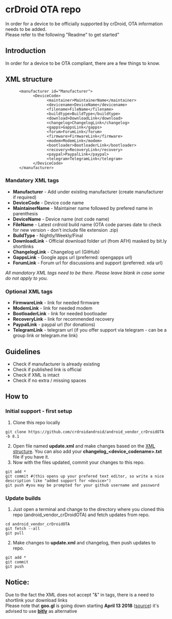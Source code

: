 # crDroid OTA repo
In order for a device to be officially supported by crDroid, OTA information needs to be added.  
Please refer to the following "Readme" to get started"

## Introduction ##
In order for a device to be OTA compliant, there are a few things to know. 

## XML structure ##
```
      <manufacturer id="Manufacturer">
            <DeviceCode>
                  <maintainer>MaintainerName</maintainer>
                  <devicename>DeviceName</devicename>
                  <filename>FileName</filename>
                  <buildtype>BuildType</buildtype>
                  <download>DownloadLink</download>
                  <changelog>ChangelogLink</changelog>
                  <gapps>GappsLink</gapps>
                  <forum>ForumLink</forum>
                  <firmware>FirmwareLink</firmware>
                  <modem>ModemLink</modem>
                  <bootloader>BootloaderLink</bootloader>
                  <recovery>RecoveryLink</recovery>
                  <paypal>PaypalLink</paypal>
                  <telegram>TelegramLink</telegram>
            </DeviceCode>
      </manufacturer>
```

### Mandatory XML tags ###
* **Manufacturer** - Add under existing manufacturer (create manufacturer if required)
* **DeviceCode** - Device code name
* **MaintainerName** - Maintainer name followed by prefered name in parenthesis
* **DeviceName** - Device name (not code name)
* **FileName** - Latest crdroid build name (OTA code parses date to check for new version - don't include file extension .zip)
* **BuildType** - Nightly/Weekly/Final
* **DownloadLink** - Official download folder url (from AFH) masked by bit.ly shortlinks
* **ChangelogLink** - Changelog url (GitHub)
* **GappsLink** - Google apps url (preferred: opengapps url)
* **ForumLink** - Forum url for discussions and support (preferred: xda url)

*All mandatory XML tags need to be there. Please leave blank in case some do not apply to you.*

### Optional XML tags ###
* **FirmwareLink** - link for needed firmware
* **ModemLink** - link for needed modem
* **BootloaderLink** - link for needed bootloader
* **RecoveryLink** - link for recommended recovery
* **PaypalLink** - paypal url (for donations)
* **TelegramLink** - telegram url (if you offer support via telegram - can be a group link or telegram.me link)

## Guidelines ##
* Check if manufacturer is already existing
* Check if published link is official
* Check if XML is intact
* Check if no extra / missing spaces  

## How to ##
### Initial support - first setup ###
1. Clone this repo locally
```
git clone https://github.com/crdroidandroid/android_vendor_crDroidOTA -b 8.1
```
2. Open file named **update.xml** and make changes based on the [XML structure](https://github.com/crdroidandroid/android_vendor_crDroidOTA#xml-structure). You can also add your **changelog_<device_codename>.txt** file if you have it.
3. Now with the files updated, commit your changes to this repo.
```
git add *
git commit #(this opens up your prefered text editor, so write a nice description like "added support for <device>")
git push #you may be prompted for your github username and password
```
### Update builds ###  
1. Just open a terminal and change to the directory where you cloned this repo (android_vendor_crDroidOTA) and fetch updates from repo.  
```
cd android_vendor_crDroidOTA
git fetch --all
git pull
```
2. Make changes to **update.xml** and changelog, then push updates to repo.
```
git add *
git commit 
git push
```

## Notice: ##  
Due to the fact the XML does not accept "&" in tags, there is a need to shortlink your download links  
Please note that **goo.gl** is going down starting **April 13 2018** ([source](https://developers.googleblog.com/2018/03/transitioning-google-url-shortener.html)) it's advised to use **[bitly](https://bitly.com)** as alternative
